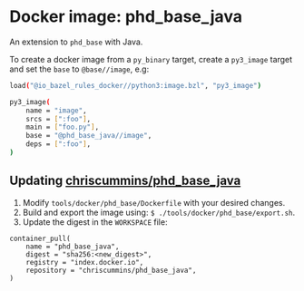 # Docker image: phd_base_java

An extension to `phd_base` with Java.

To create a docker image from a `py_binary` target, create a `py3_image` target
and set the `base` to `@base//image`, e.g:

```sh
load("@io_bazel_rules_docker//python3:image.bzl", "py3_image")

py3_image(
    name = "image",
    srcs = [":foo"],
    main = ["foo.py"],
    base = "@phd_base_java//image",
    deps = [":foo"],
)
```

## Updating [chriscummins/phd_base_java](https://hub.docker.com/r/chriscummins/phd_base_java)

1. Modify `tools/docker/phd_base/Dockerfile` with your desired changes.
2. Build and export the image using: `$ ./tools/docker/phd_base/export.sh`.
3. Update the digest in the `WORKSPACE` file:

```
container_pull(
    name = "phd_base_java",
    digest = "sha256:<new_digest>",
    registry = "index.docker.io",
    repository = "chriscummins/phd_base_java",
)
```
